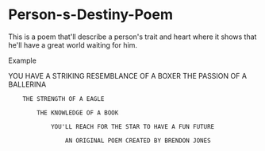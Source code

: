 # Person-s-Destiny-Poem
This is a poem that'll describe a person's trait and heart where it shows that he'll have a great world waiting for him.

Example 


YOU HAVE A STRIKING RESEMBLANCE OF A BOXER
	THE PASSION OF A BALLERINA
	
		THE STRENGTH OF A EAGLE
		
			THE KNOWLEDGE OF A BOOK
			
				YOU'LL REACH FOR THE STAR TO HAVE A FUN FUTURE
				
					AN ORIGINAL POEM CREATED BY BRENDON JONES
